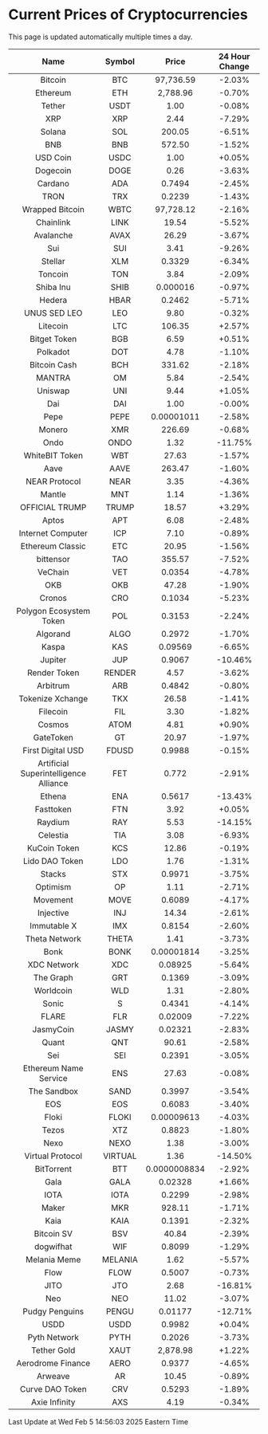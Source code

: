 # Current Prices of Cryptocurrencies
This page is updated automatically multiple times a day.

| Name | Symbol | Price | 24 Hour Change |
| :---: |:---:| :---: | :---: |
| Bitcoin | BTC | 97,736.59 | -2.03% |
| Ethereum | ETH | 2,788.96 | -0.70% |
| Tether | USDT | 1.00 | -0.08% |
| XRP | XRP | 2.44 | -7.29% |
| Solana | SOL | 200.05 | -6.51% |
| BNB | BNB | 572.50 | -1.52% |
| USD Coin | USDC | 1.00 | +0.05% |
| Dogecoin | DOGE | 0.26 | -3.63% |
| Cardano | ADA | 0.7494 | -2.45% |
| TRON | TRX | 0.2239 | -1.43% |
| Wrapped Bitcoin | WBTC | 97,728.12 | -2.16% |
| Chainlink | LINK | 19.54 | -5.52% |
| Avalanche | AVAX | 26.29 | -3.67% |
| Sui | SUI | 3.41 | -9.26% |
| Stellar | XLM | 0.3329 | -6.34% |
| Toncoin | TON | 3.84 | -2.09% |
| Shiba Inu | SHIB | 0.000016 | -0.97% |
| Hedera | HBAR | 0.2462 | -5.71% |
| UNUS SED LEO | LEO | 9.80 | -0.32% |
| Litecoin | LTC | 106.35 | +2.57% |
| Bitget Token | BGB | 6.59 | +0.51% |
| Polkadot | DOT | 4.78 | -1.10% |
| Bitcoin Cash | BCH | 331.62 | -2.18% |
| MANTRA | OM | 5.84 | -2.54% |
| Uniswap | UNI | 9.44 | +1.05% |
| Dai | DAI | 1.00 | -0.00% |
| Pepe | PEPE | 0.00001011 | -2.58% |
| Monero | XMR | 226.69 | -0.68% |
| Ondo | ONDO | 1.32 | -11.75% |
| WhiteBIT Token | WBT | 27.63 | -1.57% |
| Aave | AAVE | 263.47 | -1.60% |
| NEAR Protocol | NEAR | 3.35 | -4.36% |
| Mantle | MNT | 1.14 | -1.36% |
| OFFICIAL TRUMP | TRUMP | 18.57 | +3.29% |
| Aptos | APT | 6.08 | -2.48% |
| Internet Computer | ICP | 7.10 | -0.89% |
| Ethereum Classic | ETC | 20.95 | -1.56% |
| bittensor | TAO | 355.57 | -7.52% |
| VeChain | VET | 0.0354 | -4.78% |
| OKB | OKB | 47.28 | -1.90% |
| Cronos | CRO | 0.1034 | -5.23% |
| Polygon Ecosystem Token | POL | 0.3153 | -2.24% |
| Algorand | ALGO | 0.2972 | -1.70% |
| Kaspa | KAS | 0.09569 | -6.65% |
| Jupiter | JUP | 0.9067 | -10.46% |
| Render Token | RENDER | 4.57 | -3.62% |
| Arbitrum | ARB | 0.4842 | -0.80% |
| Tokenize Xchange | TKX | 26.58 | -1.41% |
| Filecoin | FIL | 3.30 | -1.82% |
| Cosmos | ATOM | 4.81 | +0.90% |
| GateToken | GT | 20.97 | -1.97% |
| First Digital USD | FDUSD | 0.9988 | -0.15% |
| Artificial Superintelligence Alliance | FET | 0.772 | -2.91% |
| Ethena | ENA | 0.5617 | -13.43% |
| Fasttoken | FTN | 3.92 | +0.05% |
| Raydium | RAY | 5.53 | -14.15% |
| Celestia | TIA | 3.08 | -6.93% |
| KuCoin Token | KCS | 12.86 | -0.19% |
| Lido DAO Token | LDO | 1.76 | -1.31% |
| Stacks | STX | 0.9971 | -3.75% |
| Optimism | OP | 1.11 | -2.71% |
| Movement | MOVE | 0.6089 | -4.17% |
| Injective | INJ | 14.34 | -2.61% |
| Immutable X | IMX | 0.8154 | -2.60% |
| Theta Network | THETA | 1.41 | -3.73% |
| Bonk | BONK | 0.00001814 | -3.25% |
| XDC Network | XDC | 0.08925 | -5.64% |
| The Graph | GRT | 0.1369 | -3.09% |
| Worldcoin | WLD | 1.31 | -2.80% |
| Sonic | S | 0.4341 | -4.14% |
| FLARE | FLR | 0.02009 | -7.22% |
| JasmyCoin | JASMY | 0.02321 | -2.83% |
| Quant | QNT | 90.61 | -2.58% |
| Sei | SEI | 0.2391 | -3.05% |
| Ethereum Name Service | ENS | 27.63 | -0.08% |
| The Sandbox | SAND | 0.3997 | -3.54% |
| EOS | EOS | 0.6083 | -3.40% |
| Floki | FLOKI | 0.00009613 | -4.03% |
| Tezos | XTZ | 0.8823 | -1.80% |
| Nexo | NEXO | 1.38 | -3.00% |
| Virtual Protocol | VIRTUAL | 1.36 | -14.50% |
| BitTorrent | BTT | 0.0000008834 | -2.92% |
| Gala | GALA | 0.02328 | +1.66% |
| IOTA | IOTA | 0.2299 | -2.98% |
| Maker | MKR | 928.11 | -1.71% |
| Kaia | KAIA | 0.1391 | -2.32% |
| Bitcoin SV | BSV | 40.84 | -2.39% |
| dogwifhat | WIF | 0.8099 | -1.29% |
| Melania Meme | MELANIA | 1.62 | -5.57% |
| Flow | FLOW | 0.5007 | -0.73% |
| JITO | JTO | 2.68 | -16.81% |
| Neo | NEO | 11.02 | -3.07% |
| Pudgy Penguins | PENGU | 0.01177 | -12.71% |
| USDD | USDD | 0.9982 | +0.04% |
| Pyth Network | PYTH | 0.2026 | -3.73% |
| Tether Gold | XAUT | 2,878.98 | +1.22% |
| Aerodrome Finance | AERO | 0.9377 | -4.65% |
| Arweave | AR | 10.45 | -0.89% |
| Curve DAO Token | CRV | 0.5293 | -1.89% |
| Axie Infinity | AXS | 4.19 | -0.34% |

Last Update at Wed Feb  5 14:56:03 2025 Eastern Time